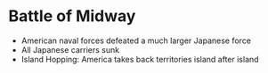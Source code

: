 # Battle of Midway
- American naval forces defeated a much larger Japanese force
- All Japanese carriers sunk
- Island Hopping: America takes back territories island after island

